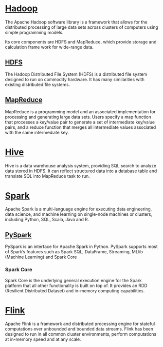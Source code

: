 # [Hadoop](https://hadoop.apache.org/)
The Apache Hadoop software library is a framework that allows for the distributed processing of large data sets across clusters of computers using simple programming models.

Its core components are HDFS and MapReduce, which provide storage and calculation frame work for wide-range data.

## [HDFS](https://hadoop.apache.org/docs/r1.2.1/hdfs_design.html)
The Hadoop Distributed File System (HDFS) is a distributed file system designed to run on commodity hardware. It has many similarities with existing distributed file systems.

## [MapReduce](https://research.google/pubs/pub62/)
MapReduce is a programming model and an associated implementation for processing and generating large data sets. Users specify a map function that processes a key/value pair to generate a set of intermediate key/value pairs, and a reduce function that merges all intermediate values associated with the same intermediate key. 


# [Hive](https://hive.apache.org/)
Hive is a data warehouse analysis system, providing SQL search to analyze data stored in HDFS. It can reflect structured data into a database table and translate SQL into MapReduce task to run.

# [Spark](https://spark.apache.org/)
Apache Spark is a multi-language engine for executing data engineering, data science, and machine learning on single-node machines or clusters, including Python, SQL, Scala, Java and R.

## [PySpark](https://spark.apache.org/docs/latest/api/python/)
PySpark is an interface for Apache Spark in Python. PySpark supports most of Spark’s features such as Spark SQL, DataFrame, Streaming, MLlib (Machine Learning) and Spark Core

### Spark Core
Spark Core is the underlying general execution engine for the Spark platform that all other functionality is built on top of. It provides an RDD (Resilient Distributed Dataset) and in-memory computing capabilities.

# [Flink](https://flink.apache.org/)
Apache Flink is a framework and distributed processing engine for stateful computations over unbounded and bounded data streams. Flink has been designed to run in all common cluster environments, perform computations at in-memory speed and at any scale.
